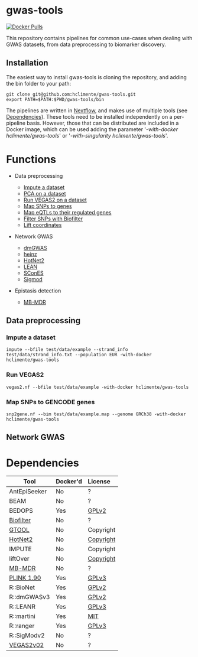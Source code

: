 # gwas-tools

[![Docker Pulls](https://img.shields.io/docker/cloud/build/hclimente/gwas-tools.svg?style=popout-square&logo=docker)](https://cloud.docker.com/swarm/hclimente/repository/docker/hclimente/gwas-tools)

This repository contains pipelines for common use-cases when dealing with GWAS datasets, from data preprocessing to biomarker discovery. 

## Installation

The easiest way to install gwas-tools is cloning the repository, and adding the bin folder to your path:

```
git clone git@github.com:hclimente/gwas-tools.git
export PATH=$PATH:$PWD/gwas-tools/bin
```

The pipelines are written in [Nextflow](https://www.nextflow.io/), and makes use of multiple tools (see [Dependencies](#dependencies)). These tools need to be installed independently on a per-pipeline basis. However, those that can be distributed are included in a Docker image, which can be used adding the parameter '*-with-docker hclimente/gwas-tools*' or '*-with-singularity hclimente/gwas-tools*'.

# Functions

- Data preprocessing
    - [Impute a dataset](#impute-a-dataset)
    - [PCA on a dataset]()
    - [Run VEGAS2 on a dataset](#run-vegas2)
    - [Map SNPs to genes](#map-snps-to-gencode-genes)
    - [Map eQTLs to their regulated genes]()
    - [Filter SNPs with Biofilter]()
    - [Lift coordinates]()

- Network GWAS
    - [dmGWAS]()
    - [heinz]()
    - [HotNet2]()
    - [LEAN]()
    - [SConES]()
    - [Sigmod]()

- Epistasis detection
    - [MB-MDR]()

## Data preprocessing

### Impute a dataset

```
impute --bfile test/data/example --strand_info test/data/strand_info.txt --population EUR -with-docker hclimente/gwas-tools
```

### Run VEGAS2

```
vegas2.nf --bfile test/data/example -with-docker hclimente/gwas-tools
```

### Map SNPs to GENCODE genes

```
snp2gene.nf --bim test/data/example.map --genome GRCh38 -with-docker hclimente/gwas-tools
```

## Network GWAS

# Dependencies

| Tool         | Docker'd | License   
| -------------|:---------|:----------
| AntEpiSeeker | No       | ?         
| BEAM         | No       | ?         
| BEDOPS       | Yes      | [GPLv2](https://github.com/bedops/bedops/blob/master/LICENSE)
| [Biofilter](https://ritchielab.org/research/research-areas/expert-knowledge-bioinformatics/methods/biofilter)    | No       | ?
| [GTOOL](https://www.well.ox.ac.uk/~cfreeman/software/gwas/gtool.html) | No       | Copyright
| [HotNet2](https://github.com/raphael-group/hotnet2) | No       | [Copyright](https://github.com/raphael-group/hotnet2/blob/master/LICENSE)
| IMPUTE       | No       | Copyright
| liftOver     | No       | [Copyright](http://hgdownload.soe.ucsc.edu/admin/exe/)
| [MB-MDR](http://bio3.giga.ulg.ac.be/index.php/software/mb-mdr/) | No       | ?
| [PLINK 1.90](https://www.cog-genomics.org/plink/1.9) | Yes      | [GPLv3](https://www.cog-genomics.org/plink/1.9/general_usage)
| R::BioNet    | Yes      | [GPLv2](https://bioconductor.org/packages/release/bioc/html/BioNet.html)
| R::dmGWASv3  | Yes      | [GPLv2](https://bioinfo.uth.edu/dmGWAS/dmGWAS_3.0-manual.pdf)
| R::LEANR     | Yes      | [GPLv3](https://cran.r-project.org/web/packages/LEANR/)
| R::martini   | Yes      | [MIT](https://bioconductor.org/packages/release/bioc/html/martini.html)
| R::ranger    | Yes      | [GPLv3](https://cran.r-project.org/web/packages/ranger/)
| R::SigModv2  | No       | ?
| [VEGAS2v02](https://vegas2.qimrberghofer.edu.au/) | No       | ?
